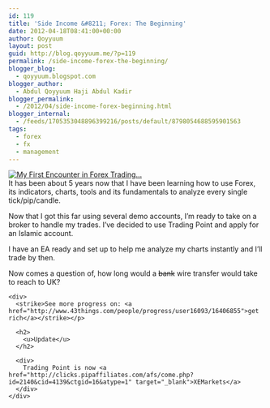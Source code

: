 ```yaml
---
id: 119
title: 'Side Income &#8211; Forex: The Beginning'
date: 2012-04-18T08:41:00+00:00
author: Qoyyuum
layout: post
guid: http://blog.qoyyuum.me/?p=119
permalink: /side-income-forex-the-beginning/
blogger_blog:
  - qoyyuum.blogspot.com
blogger_author:
  - Abdul Qoyyuum Haji Abdul Kadir
blogger_permalink:
  - /2012/04/side-income-forex-beginning.html
blogger_internal:
  - /feeds/1705353048896399216/posts/default/8798054688595901563
tags:
  - forex
  - fx
  - management
---
```

<div>
  <a href="http://i1.wp.com/images.43places.com/entry/2150476xl.jpg"><img alt="My First Encounter in Forex Trading..." class="goalimagetag" src="http://i2.wp.com/images.43places.com/entry/2150476pw400.jpg?w=676" title="" data-recalc-dims="1" /></a>
</div>

<div>
  It has been about 5 years now that I have been learning how to use Forex, its indicators, charts, tools and its fundamentals to analyze every single tick/pip/candle.</p> 
  
  <p>
    Now that I got this far using several demo accounts, I’m ready to take on a broker to handle my trades. I’ve decided to use Trading Point and apply for an Islamic account.
  </p>
  
  <p>
    I have an EA ready and set up to help me analyze my charts instantly and I’ll trade by then.
  </p>
  
  <p>
    Now comes a question of, how long would a <strike>bank</strike> wire transfer would take to reach to UK?</div> 
    
    <div>
      <strike>See more progress on: <a href="http://www.43things.com/people/progress/user16093/16406855">get rich</a></strike></p> 
      
      <h2>
        <u>Update</u>
      </h2>
      
      <div>
        Trading Point is now <a href="http://clicks.pipaffiliates.com/afs/come.php?id=2140&cid=4139&ctgid=16&atype=1" target="_blank">XEMarkets</a>
      </div>
    </div>